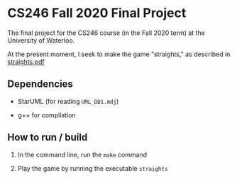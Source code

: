 # CS246 Fall 2020 Final Project

The final project for the CS246 course (in the Fall 2020 term) at the University of Waterloo.


At the present moment, I seek to make the game "straights," as described in [straights.pdf](./straights.pdf)



## Dependencies

- StarUML (for reading `UML_DD1.mdj`)

- g++ for compilation



## How to run / build

1. In the command line, run the `make` command

2. Play the game by running the executable `straights`
